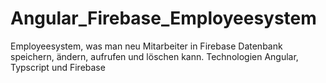 # Angular_Firebase_Employeesystem
Employeesystem, was man neu Mitarbeiter in Firebase Datenbank speichern, ändern, aufrufen und löschen kann. Technologien Angular, Typscript und Firebase
